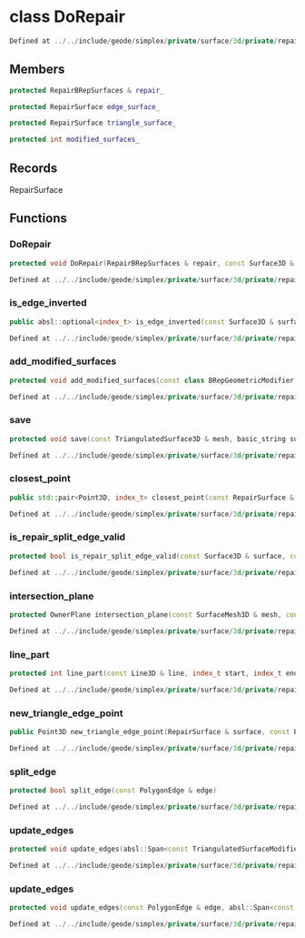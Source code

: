 # class DoRepair

```cpp
Defined at ../../include/geode/simplex/private/surface/3d/private/repair_brep_surfaces.h#582
```

## Members

```cpp
protected RepairBRepSurfaces & repair_

```

```cpp
protected RepairSurface edge_surface_

```

```cpp
protected RepairSurface triangle_surface_

```

```cpp
protected int modified_surfaces_

```



## Records

RepairSurface



## Functions

### DoRepair

```cpp
protected void DoRepair(RepairBRepSurfaces & repair, const Surface3D & edge_surface, const PolygonEdge & edge, const Surface3D & triangle_surface, int triangle_edges)
```

```cpp
Defined at ../../include/geode/simplex/private/surface/3d/private/repair_brep_surfaces.h#604
```

### is_edge_inverted

```cpp
public absl::optional<index_t> is_edge_inverted(const Surface3D & surface, const PolygonEdge & edge)
```

```cpp
Defined at ../../include/geode/simplex/private/surface/3d/private/repair_brep_surfaces.h#619
```

### add_modified_surfaces

```cpp
protected void add_modified_surfaces(const class BRepGeometricModifier::BRepSplitPolygonEdgeInfo & output)
```

```cpp
Defined at ../../include/geode/simplex/private/surface/3d/private/repair_brep_surfaces.h#675
```

### save

```cpp
protected void save(const TriangulatedSurface3D & mesh, basic_string suffix)
```

```cpp
Defined at ../../include/geode/simplex/private/surface/3d/private/repair_brep_surfaces.h#685
```

### closest_point

```cpp
public std::pair<Point3D, index_t> closest_point(const RepairSurface & surface, const PolygonEdge & edge)
```

```cpp
Defined at ../../include/geode/simplex/private/surface/3d/private/repair_brep_surfaces.h#699
```

### is_repair_split_edge_valid

```cpp
protected bool is_repair_split_edge_valid(const Surface3D & surface, const PolygonEdge & edge, const Point3D & point)
```

```cpp
Defined at ../../include/geode/simplex/private/surface/3d/private/repair_brep_surfaces.h#715
```

### intersection_plane

```cpp
protected OwnerPlane intersection_plane(const SurfaceMesh3D & mesh, const PolygonEdge & edge, const Point3D & opposite)
```

```cpp
Defined at ../../include/geode/simplex/private/surface/3d/private/repair_brep_surfaces.h#742
```

### line_part

```cpp
protected int line_part(const Line3D & line, index_t start, index_t end)
```

```cpp
Defined at ../../include/geode/simplex/private/surface/3d/private/repair_brep_surfaces.h#755
```

### new_triangle_edge_point

```cpp
public Point3D new_triangle_edge_point(RepairSurface & surface, const PolygonEdge & edge)
```

```cpp
Defined at ../../include/geode/simplex/private/surface/3d/private/repair_brep_surfaces.h#802
```

### split_edge

```cpp
protected bool split_edge(const PolygonEdge & edge)
```

```cpp
Defined at ../../include/geode/simplex/private/surface/3d/private/repair_brep_surfaces.h#864
```

### update_edges

```cpp
protected void update_edges(absl::Span<const TriangulatedSurfaceModifier3D::PolygonEdgeMapping> mappings)
```

```cpp
Defined at ../../include/geode/simplex/private/surface/3d/private/repair_brep_surfaces.h#895
```

### update_edges

```cpp
protected void update_edges(const PolygonEdge & edge, absl::Span<const TriangulatedSurfaceModifier3D::PolygonEdgeMapping> mappings)
```

```cpp
Defined at ../../include/geode/simplex/private/surface/3d/private/repair_brep_surfaces.h#905
```



